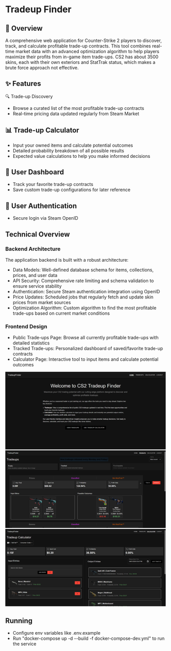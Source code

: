 # Tradeup Finder

## 🚀 Overview

A comprehensive web application for Counter-Strike 2 players to discover, track, and calculate profitable trade-up contracts. This tool combines real-time market data with an advanced optimization algorithm to help players maximize their profits from in-game item trade-ups.
CS2 has about 3500 skins, each with their own exteriors and StatTrak status, which makes a brute force approach not effective.

## ✨ Features
🔍 Trade-up Discovery

- Browse a curated list of the most profitable trade-up contracts
- Real-time pricing data updated regularly from Steam Market

## 📊 Trade-up Calculator

- Input your owned items and calculate potential outcomes
- Detailed probability breakdown of all possible results
- Expected value calculations to help you make informed decisions

## 📱 User Dashboard

- Track your favorite trade-up contracts
- Save custom trade-up configurations for later reference

## 🔐 User Authentication

- Secure login via Steam OpenID

## Technical Overview
### Backend Architecture

The application backend is built with a robust architecture:

- Data Models: Well-defined database schema for items, collections, prices, and user data
- API Security: Comprehensive rate limiting and schema validation to ensure service stability
- Authentication: Secure Steam authentication integration using OpenID
- Price Updates: Scheduled jobs that regularly fetch and update skin prices from market sources
- Optimization Algorithm: Custom algorithm to find the most profitable trade-ups based on current market conditions


### Frontend Design

- Public Trade-ups Page: Browse all currently profitable trade-ups with detailed statistics
- Tracked Trade-ups: Personalized dashboard of saved/favorite trade-up contracts
- Calculator Page: Interactive tool to input items and calculate potential outcomes

![Main page](./static/main_page.png)
![Public Tradeups page](./static/public_tradeups.png)
![Calculator page](./static/calculator.png)

## Running

- Configure env variables like .env.example
- Run "docker-compose up -d --build -f docker-compose-dev.yml" to run the service
